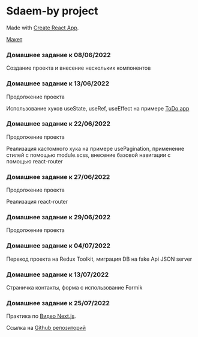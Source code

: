 # Sdaem-by project

Made with [Create React App](https://github.com/facebook/create-react-app).

[Макет](https://www.figma.com/file/KA7GM9MwNHEfiPcgKNLzPf/%C2%ABSDAEM.BY%C2%BB---%D1%81%D1%82%D0%B0%D0%B6%D0%B8%D1%80%D0%BE%D0%B2%D0%BA%D0%B0?node-id=0%3A1)

### Домашнее задание к 08/06/2022

Создание проекта и внесение нескольких компонентов

### Домашнее задание к 13/06/2022

Продолжение проекта

Использование хуков useState, useRef, useEffect на примере
[ToDo app](https://github.com/alexa5etrova/todo)

### Домашнее задание к 22/06/2022

Продолжение проекта

Реализация кастомного хука на примере usePagination, применение стилей с помощью module.scss,
внесение базовой навигации с помощью react-router

### Домашнее задание к 27/06/2022

Продолжение проекта

Реализация react-router

### Домашнее задание к 29/06/2022

Продолжение проекта

### Домашнее задание к 04/07/2022

Переход проекта на Redux Toolkit, миграция DB на fake Api JSON server

### Домашнее задание к 13/07/2022

Страничка контакты, форма c иcпользование Formik

### Домашнее задание к 25/07/2022

Практика по [Видео Next.js](https://www.youtube.com/watch?v=_EOrSmjdOZQ).

Ссылка на [Github репозиторий](https://github.com/alexa5etrova/next-course)
